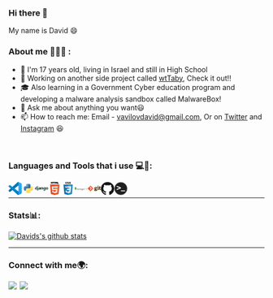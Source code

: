 ### Hi there 👋
My name is David 😄

### About me 👨🏽‍💻 :
- 🌱 I'm 17 years old, living in Israel and still in High School
- 🌟 Working on another side project called [wtTaby][wttaby], Check it out!!
- 🎓 Also learning in a Government Cyber education program and developing a malware analysis sandbox called MalwareBox!
- 💬 Ask me about anything you want😃
- 📫 How to reach me: Email - vavilovdavid@gmail.com, Or on [Twitter][twitter] and [Instagram][instagram] 😆 
<br />

### Languages and Tools that i use 💻🔧:
<img align="left" alt="Visual Studio Code" width="26px" src="https://raw.githubusercontent.com/github/explore/80688e429a7d4ef2fca1e82350fe8e3517d3494d/topics/visual-studio-code/visual-studio-code.png" />
<img align="left" alt="Pyhton" width="26px" src="https://raw.githubusercontent.com/github/explore/80688e429a7d4ef2fca1e82350fe8e3517d3494d/topics/python/python.png" />
<img align="left" alt="Django" width="26px" src="https://raw.githubusercontent.com/github/explore/80688e429a7d4ef2fca1e82350fe8e3517d3494d/topics/django/django.png" />
<img align="left" alt="HTML5" width="26px" src="https://raw.githubusercontent.com/github/explore/80688e429a7d4ef2fca1e82350fe8e3517d3494d/topics/html/html.png" />
<img align="left" alt="CSS3" width="26px" src="https://raw.githubusercontent.com/github/explore/80688e429a7d4ef2fca1e82350fe8e3517d3494d/topics/css/css.png" />
<img align="left" alt="MongoDB" width="26px" src="https://raw.githubusercontent.com/github/explore/80688e429a7d4ef2fca1e82350fe8e3517d3494d/topics/mongodb/mongodb.png" />
<img align="left" alt="Git" width="26px" src="https://raw.githubusercontent.com/github/explore/80688e429a7d4ef2fca1e82350fe8e3517d3494d/topics/git/git.png" />
<img align="left" alt="GitHub" width="26px" src="https://raw.githubusercontent.com/github/explore/78df643247d429f6cc873026c0622819ad797942/topics/github/github.png" />
<img align="left" alt="Terminal" width="26px" src="https://raw.githubusercontent.com/github/explore/80688e429a7d4ef2fca1e82350fe8e3517d3494d/topics/terminal/terminal.png" />
<br />

---

### Stats📊: 

[![Davids's github stats](https://github-readme-stats.vercel.app/api?username=DavidVavilov&show_icons=true&theme=dark)](https://github.com/anuraghazra/github-readme-stats)

---

### Connect with me🌍:
[<img align="left" width="22px" src="https://cdn.jsdelivr.net/npm/simple-icons@v3/icons/twitter.svg" />][twitter]
[<img align="left" width="22px" src="https://cdn.jsdelivr.net/npm/simple-icons@v3/icons/instagram.svg" />][instagram]

[twitter]: https://twitter.com/david_vavilov1
[instagram]: https://instagram.com/daviddevav
[wttaby]: https://github.com/DavidVavilov/wtTaby

